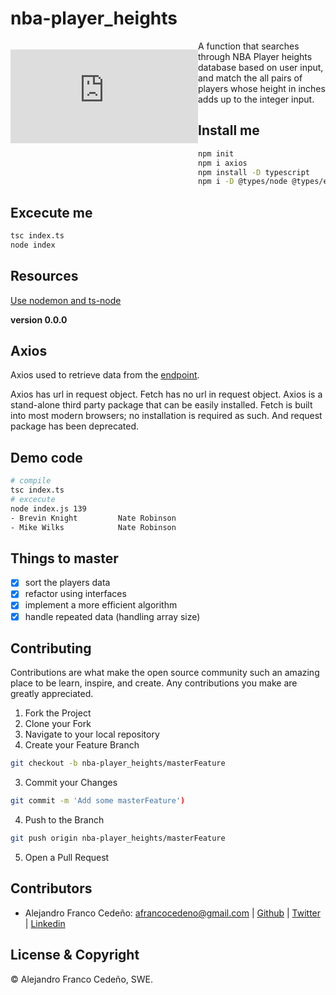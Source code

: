 # nba-player_heights
  <div style="float: left;" >

  ![NBA](https://flaticons.net/icon.php?slug_category=brand-identity&slug_icon=nba)
  </div>
  A function that searches through NBA Player heights database based on user input, and match the all pairs of players whose height in inches adds up to the integer input.



## Install me

```bash
npm init
npm i axios
npm install -D typescript
npm i -D @types/node @types/express
```

## Excecute me

```bash
tsc index.ts
node index
```

## Resources

[Use nodemon and ts-node](https://www.youtube.com/watch?v=zRo2tvQpus8)

**version 0.0.0**

## Axios

Axios used to retrieve data from the [endpoint](https://mach-eight.uc.r.appspot.com/).

Axios has url in request object. Fetch has no url in request object. Axios is a stand-alone third party package that can be easily installed. Fetch is built into most modern browsers; no installation is required as such. And request package has been deprecated.

## Demo code

```bash
# compile
tsc index.ts
# excecute
node index.js 139
- Brevin Knight         Nate Robinson
- Mike Wilks            Nate Robinson
```

## Things to master

* [x] sort the players data
* [X] refactor using interfaces
* [X] implement a more efficient algorithm
* [X] handle repeated data (handling array size)

## Contributing

Contributions are what make the open source community such an amazing place to be learn, inspire, and create. Any contributions you make are greatly appreciated.

1. Fork the Project
1. Clone your Fork
1. Navigate to your local repository
1. Create your Feature Branch

```bash
git checkout -b nba-player_heights/masterFeature
```

3. Commit your Changes

```bash
git commit -m 'Add some masterFeature')
```

4. Push to the Branch

```bash
git push origin nba-player_heights/masterFeature
```

5. Open a Pull Request

## Contributors

- Alejandro Franco Cedeño: <afrancocedeno@gmail.com> |
  [Github](https://github.com/afrancocedeno) |
  [Twitter](twitter.com/afrancocedeno) |
  [Linkedin](linkedin.com/in/afrancocedeno/)

## License & Copyright

© Alejandro Franco Cedeño, SWE.
